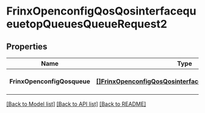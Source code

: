 # FrinxOpenconfigQosQosinterfacequeuetopQueuesQueueRequest2

## Properties
Name | Type | Description | Notes
------------ | ------------- | ------------- | -------------
**FrinxOpenconfigQosqueue** | [**[]FrinxOpenconfigQosQosinterfacequeuetopQueuesQueue**](frinx.openconfig.qos.qosinterfacequeuetop.queues.Queue.md) |  | [optional] [default to null]

[[Back to Model list]](../README.md#documentation-for-models) [[Back to API list]](../README.md#documentation-for-api-endpoints) [[Back to README]](../README.md)


